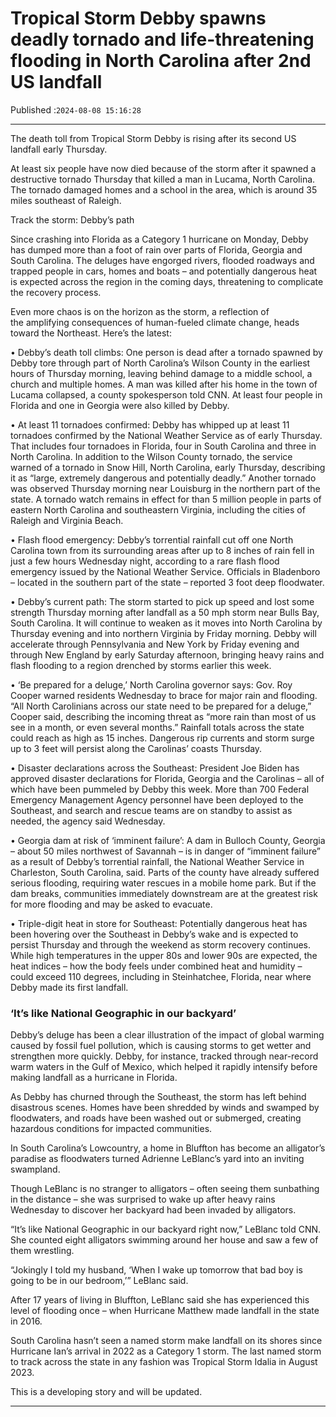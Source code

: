 # Tropical Storm Debby spawns deadly tornado and life-threatening flooding in North Carolina after 2nd US landfall

Published :`2024-08-08 15:16:28`

---

The death toll from Tropical Storm Debby is rising after its second US landfall early Thursday.

At least six people have now died because of the storm after it spawned a destructive tornado Thursday that killed a man in Lucama, North Carolina. The tornado damaged homes and a school in the area, which is around 35 miles southeast of Raleigh.

Track the storm: Debby’s path

Since crashing into Florida as a Category 1 hurricane on Monday, Debby has dumped more than a foot of rain over parts of Florida, Georgia and South Carolina. The deluges have engorged rivers, flooded roadways and trapped people in cars, homes and boats – and potentially dangerous heat is expected across the region in the coming days, threatening to complicate the recovery process.

Even more chaos is on the horizon as the storm, a reflection of the amplifying consequences of human-fueled climate change, heads toward the Northeast. Here’s the latest:

• Debby’s death toll climbs: One person is dead after a tornado spawned by Debby tore through part of North Carolina’s Wilson County in the earliest hours of Thursday morning, leaving behind damage to a middle school, a church and multiple homes. A man was killed after his home in the town of Lucama collapsed, a county spokesperson told CNN. At least four people in Florida and one in Georgia were also killed by Debby.

• At least 11 tornadoes confirmed: Debby has whipped up at least 11 tornadoes confirmed by the National Weather Service as of early Thursday. That includes four tornadoes in Florida, four in South Carolina and three in North Carolina. In addition to the Wilson County tornado, the service warned of a tornado in Snow Hill, North Carolina, early Thursday, describing it as “large, extremely dangerous and potentially deadly.” Another tornado was observed Thursday morning near Louisburg in the northern part of the state. A tornado watch remains in effect for than 5 million people in parts of eastern North Carolina and southeastern Virginia, including the cities of Raleigh and Virginia Beach.

• Flash flood emergency: Debby’s torrential rainfall cut off one North Carolina town from its surrounding areas after up to 8 inches of rain fell in just a few hours Wednesday night, according to a rare flash flood emergency issued by the National Weather Service. Officials in Bladenboro – located in the southern part of the state – reported 3 foot deep floodwater.

• Debby’s current path: The storm started to pick up speed and lost some strength Thursday morning after landfall as a 50 mph storm near Bulls Bay, South Carolina. It will continue to weaken as it moves into North Carolina by Thursday evening and into northern Virginia by Friday morning. Debby will accelerate through Pennsylvania and New York by Friday evening and through New England by early Saturday afternoon, bringing heavy rains and flash flooding to a region drenched by storms earlier this week.

• ‘Be prepared for a deluge,’ North Carolina governor says: Gov. Roy Cooper warned residents Wednesday to brace for major rain and flooding. “All North Carolinians across our state need to be prepared for a deluge,” Cooper said, describing the incoming threat as “more rain than most of us see in a month, or even several months.” Rainfall totals across the state could reach as high as 15 inches. Dangerous rip currents and storm surge up to 3 feet will persist along the Carolinas’ coasts Thursday.

• Disaster declarations across the Southeast: President Joe Biden has approved disaster declarations for Florida, Georgia and the Carolinas – all of which have been pummeled by Debby this week. More than 700 Federal Emergency Management Agency personnel have been deployed to the Southeast, and search and rescue teams are on standby to assist as needed, the agency said Wednesday.

• Georgia dam at risk of ‘imminent failure’: A dam in Bulloch County, Georgia – about 50 miles northwest of Savannah – is in danger of “imminent failure” as a result of Debby’s torrential rainfall, the National Weather Service in Charleston, South Carolina, said. Parts of the county have already suffered serious flooding, requiring water rescues in a mobile home park. But if the dam breaks, communities immediately downstream are at the greatest risk for more flooding and may be asked to evacuate.

• Triple-digit heat in store for Southeast: Potentially dangerous heat has been hovering over the Southeast in Debby’s wake and is expected to persist Thursday and through the weekend as storm recovery continues. While high temperatures in the upper 80s and lower 90s are expected, the heat indices – how the body feels under combined heat and humidity – could exceed 110 degrees, including in Steinhatchee, Florida, near where Debby made its first landfall.

### ‘It’s like National Geographic in our backyard’

Debby’s deluge has been a clear illustration of the impact of global warming caused by fossil fuel pollution, which is causing storms to get wetter and strengthen more quickly. Debby, for instance, tracked through near-record warm waters in the Gulf of Mexico, which helped it rapidly intensify before making landfall as a hurricane in Florida.

As Debby has churned through the Southeast, the storm has left behind disastrous scenes. Homes have been shredded by winds and swamped by floodwaters, and roads have been washed out or submerged, creating hazardous conditions for impacted communities.

In South Carolina’s Lowcountry, a home in Bluffton has become an alligator’s paradise as floodwaters turned Adrienne LeBlanc’s yard into an inviting swampland.

Though LeBlanc is no stranger to alligators – often seeing them sunbathing in the distance – she was surprised to wake up after heavy rains Wednesday to discover her backyard had been invaded by alligators.

“It’s like National Geographic in our backyard right now,” LeBlanc told CNN. She counted eight alligators swimming around her house and saw a few of them wrestling.

“Jokingly I told my husband, ‘When I wake up tomorrow that bad boy is going to be in our bedroom,’” LeBlanc said.

After 17 years of living in Bluffton, LeBlanc said she has experienced this level of flooding once – when Hurricane Matthew made landfall in the state in 2016.

South Carolina hasn’t seen a named storm make landfall on its shores since Hurricane Ian’s arrival in 2022 as a Category 1 storm. The last named storm to track across the state in any fashion was Tropical Storm Idalia in August 2023.

This is a developing story and will be updated.

---

